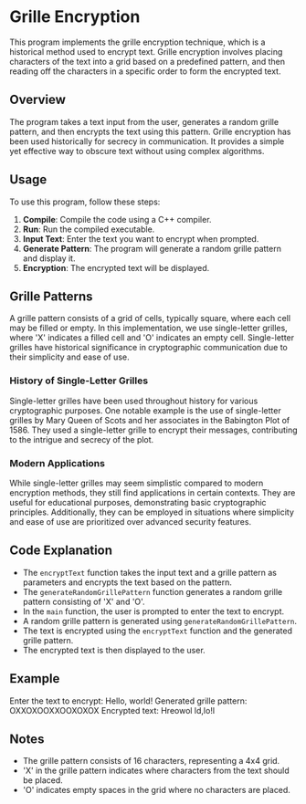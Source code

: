 # Grille Encryption

This program implements the grille encryption technique, which is a historical method used to encrypt text. Grille encryption involves placing characters of the text into a grid based on a predefined pattern, and then reading off the characters in a specific order to form the encrypted text.

## Overview

The program takes a text input from the user, generates a random grille pattern, and then encrypts the text using this pattern. Grille encryption has been used historically for secrecy in communication. It provides a simple yet effective way to obscure text without using complex algorithms.

## Usage

To use this program, follow these steps:

1. **Compile**: Compile the code using a C++ compiler.
2. **Run**: Run the compiled executable.
3. **Input Text**: Enter the text you want to encrypt when prompted.
4. **Generate Pattern**: The program will generate a random grille pattern and display it.
5. **Encryption**: The encrypted text will be displayed.

## Grille Patterns

A grille pattern consists of a grid of cells, typically square, where each cell may be filled or empty. In this implementation, we use single-letter grilles, where 'X' indicates a filled cell and 'O' indicates an empty cell. Single-letter grilles have historical significance in cryptographic communication due to their simplicity and ease of use.

### History of Single-Letter Grilles

Single-letter grilles have been used throughout history for various cryptographic purposes. One notable example is the use of single-letter grilles by Mary Queen of Scots and her associates in the Babington Plot of 1586. They used a single-letter grille to encrypt their messages, contributing to the intrigue and secrecy of the plot.

### Modern Applications

While single-letter grilles may seem simplistic compared to modern encryption methods, they still find applications in certain contexts. They are useful for educational purposes, demonstrating basic cryptographic principles. Additionally, they can be employed in situations where simplicity and ease of use are prioritized over advanced security features.

## Code Explanation

- The `encryptText` function takes the input text and a grille pattern as parameters and encrypts the text based on the pattern.
- The `generateRandomGrillePattern` function generates a random grille pattern consisting of 'X' and 'O'.
- In the `main` function, the user is prompted to enter the text to encrypt.
- A random grille pattern is generated using `generateRandomGrillePattern`.
- The text is encrypted using the `encryptText` function and the generated grille pattern.
- The encrypted text is then displayed to the user.

## Example
Enter the text to encrypt: Hello, world!
Generated grille pattern: OXXOXOOXXOOXOXOX
Encrypted text: Hreowol ld,lo!l

## Notes

- The grille pattern consists of 16 characters, representing a 4x4 grid.
- 'X' in the grille pattern indicates where characters from the text should be placed.
- 'O' indicates empty spaces in the grid where no characters are placed.

